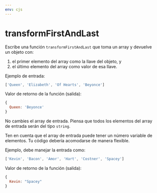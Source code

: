 ```yaml
---
env: cjs
---
```


# transformFirstAndLast

Escribe una función `transformFirstAndLast` que toma un array y devuelve un
objeto con:

1. el primer elemento del array como la llave del objeto, y
2. el último elemento del array como valor de esa llave.

Ejemplo de entrada:

```js
['Queen', 'Elizabeth', 'Of Hearts', 'Beyonce']
```

Valor de retorno de la función (salida):

```js
{
  Queen: 'Beyonce'
}
```

No cambies el array de entrada. Piensa que todos los elementos del array de
entrada serán del tipo `string`.

Ten en cuenta que el array de entrada puede tener un número variable de
elementos. Tu código debería acomodarse de manera flexible.

Ejemplo, debe manejar la entrada como:

```js
['Kevin', 'Bacon', 'Amor', 'Hart', 'Costner', 'Spacey']
```

Valor de retorno de la función (salida):

```js
{
  Kevin: "Spacey"
}
```
